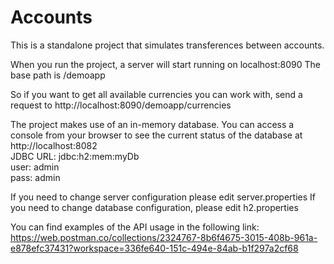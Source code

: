# Accounts

This is a standalone project that simulates transferences between accounts.

When you run the project, a server will start running on localhost:8090
The base path is /demoapp

So if you want to get all available currencies you can work with, send a request to http://localhost:8090/demoapp/currencies

The project makes use of an in-memory database. 
You can access a console from your browser to see the current status of the database at http://localhost:8082 <br/>
JDBC URL: jdbc:h2:mem:myDb <br/>
user: admin <br/>
pass: admin

If you need to change server configuration please edit server.properties 
If you need to change database configuration, please edit h2.properties

You can find examples of the API usage in the following link:
https://web.postman.co/collections/2324767-8b6f4675-3015-408b-961a-e878efc37431?workspace=336fe640-151c-494e-84ab-b1f297a2cf68
